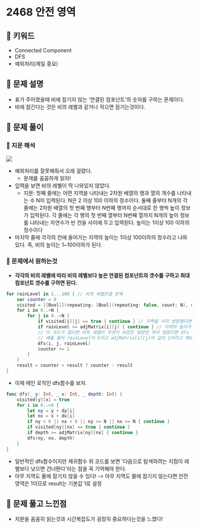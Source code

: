 # 2468 안전 영역

## 🍎 키워드
- Connected Component
- DFS
- 예외처리(제일 중요)

## 🍎 문제 설명
- 표가 주어졌을때 비에 잠기지 않는 '연결된 컴포넌트'의 숫자를 구하는 문제이다.
- 비에 잠긴다는 것은 비의 레벨과 같거나 작으면 잠기는것이다.

## 🍎 문제 풀이
### 📖 지문 해석
![](https://i.imgur.com/gbiZHwY.png)
- 예외처리를 잘못해줘서 오래 걸렸다.
    - 문제를 꼼꼼하게 읽자!
- 입력을 보면 비의 레벨이 딱 나와있지 않았다.
    - 지문: 첫째 줄에는 어떤 지역을 나타내는 2차원 배열의 행과 열의 개수를 나타내는 수 N이 입력된다. N은 2 이상 100 이하의 정수이다. 둘째 줄부터 N개의 각 줄에는 2차원 배열의 첫 번째 행부터 N번째 행까지 순서대로 한 행씩 높이 정보가 입력된다. 각 줄에는 각 행의 첫 번째 열부터 N번째 열까지 N개의 높이 정보를 나타내는 자연수가 빈 칸을 사이에 두고 입력된다. 높이는 1이상 100 이하의 정수이다
- 마지막 줄에 각각의 칸에 들어가는 지역의 높이는 1이상 100이하의 정수라고 나와있다. 즉, 비의 높이는 1~100이하가 된다.

### 📖 문제에서 원하는것
- **각각의 비의 레벨에 따라 비의 레벨보다 높은 연결된 컴포넌트의 갯수를 구하고 최대 컴포넌트 갯수를 구하면 된다.**
```swift
for rainLevel in 1...100 { // 비의 레벨만큼 반복
    var counter = 0
    visited = [[Bool]](repeating: [Bool](repeating: false, count: N), count: N) // 비의 레벨이 바뀔때마다 초기화
    for i in 0..<N {
        for j in 0..<N {
            if visited[i][j] == true { continue } // 지역을 이미 방문했다면 continue
            if rainLevel >= adjMatrix[i][j] { continue } // 지역의 높이가 비의 높이와 같거나 낮으면 continue
            // 이 코드가 없다면 비의 레벨이 무엇이 되었든 방문만 하지 않았다면 dfs 함수를 실행하므로 정확한 문제 해결을 할 수 없다.
            // 예를 들어 rainLevel이 5이고 adjMatrix[i][j]의 값이 1이라고 해보자. 문제에서 원하는 답은 비의 레벨마다 rainLevel 보다 높은지역들로 이루어진 연결된 컴포넌트의 갯수인데, 비의 레벨 5보다 훨씬 작은 1이 통과가 되면 counter를 올려주는 의미가 없어진다.
            dfs(i, j, rainLevel)
            counter += 1
        }
    }
    result = counter > result ? counter : result
}
```
- 이제 메인 로직인 dfs함수를 보자.
```swift
func dfs(_ y: Int, _ x: Int, _ depth: Int) {
    visited[y][x] = true
    for i in 0..<4 {
        let ny = y + dy[i]
        let nx = x + dx[i]
        if ny < 0 || nx < 0 || ny >= N || nx >= N { continue }
        if visited[ny][nx] == true { continue }
        if depth >= adjMatrix[ny][nx] { continue }
        dfs(ny, nx, depth)
    }
}
```
- 일반적인 dfs함수이지만 재귀함수 위 코드를 보면 '다음으로 탐색하려는 지점이 레벨보다 낮으면 건너뛴다'라는 점을 꼭 기억해야 한다.
- 아무 지역도 물에 잠기지 않을 수 있다! -> 아무 지역도 물에 잠기지 않는다면 안전영역은 1이므로 result는 기본값 1로 설정

## 🍎 문제 풀고 느낀점
- 지문을 꼼꼼히 읽는것과 시간복잡도가 굉장히 중요하다는것을 느꼈다!


